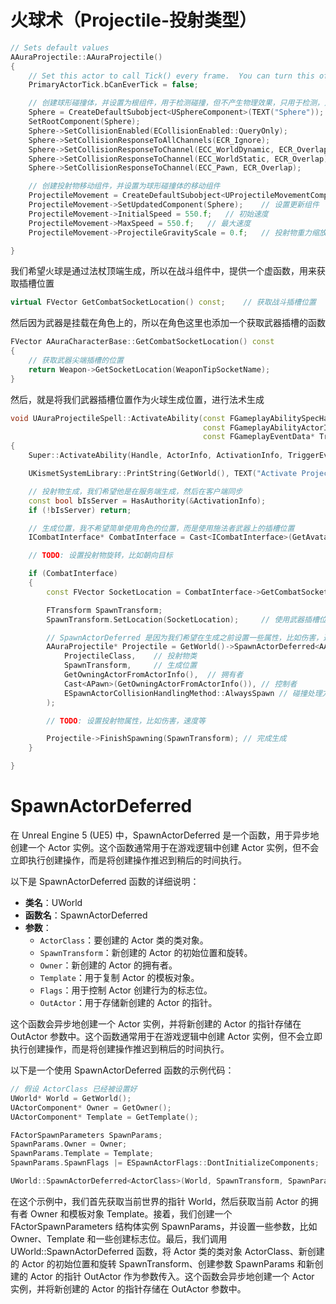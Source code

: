 # 火球术（Projectile-投射类型）

```c++
// Sets default values
AAuraProjectile::AAuraProjectile()
{
 	// Set this actor to call Tick() every frame.  You can turn this off to improve performance if you don't need it.
	PrimaryActorTick.bCanEverTick = false;

	// 创建球形碰撞体，并设置为根组件，用于检测碰撞，但不产生物理效果，只用于检测，对动态物体和静态物体都产生重叠，对角色产生重叠
	Sphere = CreateDefaultSubobject<USphereComponent>(TEXT("Sphere"));
	SetRootComponent(Sphere);
	Sphere->SetCollisionEnabled(ECollisionEnabled::QueryOnly);
	Sphere->SetCollisionResponseToAllChannels(ECR_Ignore);
	Sphere->SetCollisionResponseToChannel(ECC_WorldDynamic, ECR_Overlap);
	Sphere->SetCollisionResponseToChannel(ECC_WorldStatic, ECR_Overlap);
	Sphere->SetCollisionResponseToChannel(ECC_Pawn, ECR_Overlap);

	// 创建投射物移动组件，并设置为球形碰撞体的移动组件
	ProjectileMovement = CreateDefaultSubobject<UProjectileMovementComponent>(TEXT("ProjectileMovement"));
	ProjectileMovement->SetUpdatedComponent(Sphere);	// 设置更新组件
	ProjectileMovement->InitialSpeed = 550.f;	// 初始速度
	ProjectileMovement->MaxSpeed = 550.f;	// 最大速度
	ProjectileMovement->ProjectileGravityScale = 0.f;	// 投射物重力缩放

}
```



我们希望火球是通过法杖顶端生成，所以在战斗组件中，提供一个虚函数，用来获取插槽位置

```c++
virtual FVector GetCombatSocketLocation() const;	// 获取战斗插槽位置
```

然后因为武器是挂载在角色上的，所以在角色这里也添加一个获取武器插槽的函数

```c++
FVector AAuraCharacterBase::GetCombatSocketLocation() const
{
	// 获取武器尖端插槽的位置
	return Weapon->GetSocketLocation(WeaponTipSocketName);
}
```

然后，就是将我们武器插槽位置作为火球生成位置，进行法术生成

```c++
void UAuraProjectileSpell::ActivateAbility(const FGameplayAbilitySpecHandle Handle,
                                           const FGameplayAbilityActorInfo* ActorInfo, const FGameplayAbilityActivationInfo ActivationInfo,
                                           const FGameplayEventData* TriggerEventData)
{
	Super::ActivateAbility(Handle, ActorInfo, ActivationInfo, TriggerEventData);

	UKismetSystemLibrary::PrintString(GetWorld(), TEXT("Activate Projectile Spell"), true, false, FLinearColor::Red, 1.0f);

	// 投射物生成，我们希望他是在服务端生成，然后在客户端同步
	const bool bIsServer = HasAuthority(&ActivationInfo);
	if (!bIsServer) return;

	// 生成位置，我不希望简单使用角色的位置，而是使用施法者武器上的插槽位置
	ICombatInterface* CombatInterface = Cast<ICombatInterface>(GetAvatarActorFromActorInfo());

	// TODO: 设置投射物旋转，比如朝向目标

	if (CombatInterface)
	{
		const FVector SocketLocation = CombatInterface->GetCombatSocketLocation();

		FTransform SpawnTransform;
		SpawnTransform.SetLocation(SocketLocation);		// 使用武器插槽位置

		// SpawnActorDeferred 是因为我们希望在生成之前设置一些属性，比如伤害，速度等
		AAuraProjectile* Projectile = GetWorld()->SpawnActorDeferred<AAuraProjectile>(
			ProjectileClass,	// 投射物类
			SpawnTransform,		// 生成位置
			GetOwningActorFromActorInfo(),	// 拥有者
			Cast<APawn>(GetOwningActorFromActorInfo()),	// 控制者
			ESpawnActorCollisionHandlingMethod::AlwaysSpawn	// 碰撞处理方式, 总是生成
		);

		// TODO: 设置投射物属性，比如伤害，速度等

		Projectile->FinishSpawning(SpawnTransform);	// 完成生成
	}

}

```



# SpawnActorDeferred 

在 Unreal Engine 5 (UE5) 中，SpawnActorDeferred 是一个函数，用于异步地创建一个 Actor 实例。这个函数通常用于在游戏逻辑中创建 Actor 实例，但不会立即执行创建操作，而是将创建操作推迟到稍后的时间执行。

以下是 SpawnActorDeferred 函数的详细说明：

- **类名**：UWorld
- **函数名**：SpawnActorDeferred
- **参数**：
  - `ActorClass`：要创建的 Actor 类的类对象。
  - `SpawnTransform`：新创建的 Actor 的初始位置和旋转。
  - `Owner`：新创建的 Actor 的拥有者。
  - `Template`：用于复制 Actor 的模板对象。
  - `Flags`：用于控制 Actor 创建行为的标志位。
  - `OutActor`：用于存储新创建的 Actor 的指针。

这个函数会异步地创建一个 Actor 实例，并将新创建的 Actor 的指针存储在 OutActor 参数中。这个函数通常用于在游戏逻辑中创建 Actor 实例，但不会立即执行创建操作，而是将创建操作推迟到稍后的时间执行。

以下是一个使用 SpawnActorDeferred 函数的示例代码：

```cpp
// 假设 ActorClass 已经被设置好
UWorld* World = GetWorld();
UActorComponent* Owner = GetOwner();
UActorComponent* Template = GetTemplate();

FActorSpawnParameters SpawnParams;
SpawnParams.Owner = Owner;
SpawnParams.Template = Template;
SpawnParams.SpawnFlags |= ESpawnActorFlags::DontInitializeComponents;

UWorld::SpawnActorDeferred<ActorClass>(World, SpawnTransform, SpawnParams, OutActor);
```

在这个示例中，我们首先获取当前世界的指针 World，然后获取当前 Actor 的拥有者 Owner 和模板对象 Template。接着，我们创建一个 FActorSpawnParameters 结构体实例 SpawnParams，并设置一些参数，比如 Owner、Template 和一些创建标志位。最后，我们调用 UWorld::SpawnActorDeferred 函数，将 Actor 类的类对象 ActorClass、新创建的 Actor 的初始位置和旋转 SpawnTransform、创建参数 SpawnParams 和新创建的 Actor 的指针 OutActor 作为参数传入。这个函数会异步地创建一个 Actor 实例，并将新创建的 Actor 的指针存储在 OutActor 参数中。